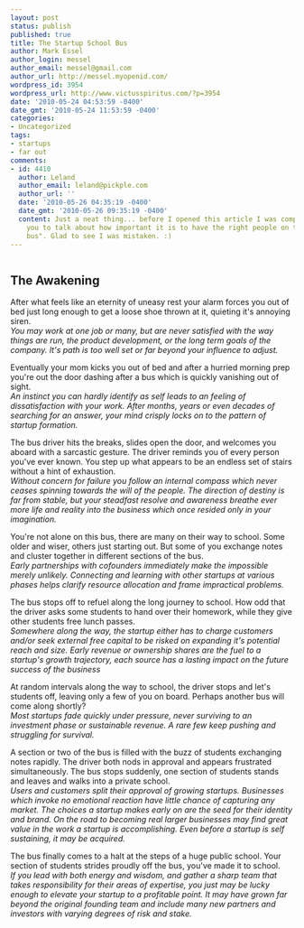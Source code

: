 ```yaml
---
layout: post
status: publish
published: true
title: The Startup School Bus
author: Mark Essel
author_login: messel
author_email: messel@gmail.com
author_url: http://messel.myopenid.com/
wordpress_id: 3954
wordpress_url: http://www.victusspiritus.com/?p=3954
date: '2010-05-24 04:53:59 -0400'
date_gmt: '2010-05-24 11:53:59 -0400'
categories:
- Uncategorized
tags:
- startups
- far out
comments:
- id: 4410
  author: Leland
  author_email: leland@pickple.com
  author_url: ''
  date: '2010-05-26 04:35:19 -0400'
  date_gmt: '2010-05-26 09:35:19 -0400'
  content: Just a neat thing... before I opened this article I was completely expecting
    you to talk about how important it is to have the right people on the "startup
    bus". Glad to see I was mistaken. :)
---
```

<p><a href="http://m.flickr.com/#/photos/stuckincustoms/2258004241/"><img src="{{ site.url }}/assets/2010/05/l_500_421_C1EEF942-20C3-4229-AFFF-AC5AD34569AD.jpeg" alt="" class="alignnone size-full" /></a></p>
<h2>The Awakening</h2>
<p>After what feels like an eternity of uneasy rest your alarm forces you out of bed just long enough to get a loose shoe thrown at it, quieting it's annoying siren.<br />
<I>You may work at one job or many, but are never satisfied with the way things are run, the product development, or the long term goals of the company. It's path is too well set or far beyond your influence to adjust.</I></p>
<p>Eventually your mom kicks you out of bed and after a hurried morning prep you're out the door dashing after a bus which is quickly vanishing out of sight.<br />
<I>An instinct you can hardly identify as self leads to an feeling of dissatisfaction with your work. After months, years or even decades of searching for an answer, your mind crisply locks on to the pattern of startup formation. </I> </p>
<p>The bus driver hits the breaks, slides open the door, and welcomes you aboard with a sarcastic gesture. The driver reminds you of every person you've ever known. You step up what appears to be an endless set of stairs without a hint of exhaustion.<br />
<i>Without concern for failure you follow an internal compass which never ceases spinning towards the will of the people. The direction of destiny is far from stable, but your steadfast resolve and awareness breathe ever more life and reality into the business which once resided only in your imagination.</I></p>
<p>You're not alone on this bus, there are many on their way to school. Some older and wiser, others just starting out. But some of you exchange notes and cluster together in different sections of the bus.<br />
<I>Early partnerships with cofounders immediately make the impossible merely unlikely. Connecting and learning with other startups at various phases helps clarify resource allocation and frame impractical problems.</I></p>
<p>The bus stops off to refuel along the long journey to school. How odd that the driver asks some students to hand over their homework, while they give other students free lunch passes.<br />
<I>Somewhere along the way, the startup either has to charge customers and/or seek external free capital to be risked on expanding it's potential reach and size. Early revenue or ownership shares are the fuel to a startup's growth trajectory, each source has a lasting impact on the future success of the business</I></p>
<p>At random intervals along the way to school, the driver stops and let's students off, leaving only a few of you on board. Perhaps another bus will come along shortly?<br />
<I>Most startups fade quickly under pressure, never surviving to an investment phase or sustainable revenue. A rare few keep pushing and struggling for survival.</I></p>
<p>A section or two of the bus is filled with the buzz of students exchanging notes rapidly. The driver both nods in approval and appears frustrated simultaneously. The bus stops suddenly, one section of students stands and leaves and walks into a private school.<br />
<I>Users and customers split their approval of growing startups. Businesses which invoke no emotional reaction have little chance of capturing any market. The choices a startup makes early on are the seed for their identity and brand. On the road to becoming real larger businesses may find great value in the work a startup is accomplishing. Even before a startup is self sustaining, it may be acquired.</I></p>
<p>The bus finally comes to a halt at the steps of a huge public school. Your section of students strides proudly off the bus, you've made it to school.<br />
<I>If you lead with both energy and wisdom, and gather a sharp team that takes responsibility for their areas of expertise, you just may be lucky enough to elevate your startup to a profitable point. It may have grown far beyond the original founding team and include many new partners and investors with varying degrees of risk and stake.</I></p>
